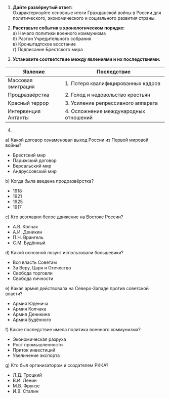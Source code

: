 1. **Дайте развёрнутый ответ:**  
Охарактеризуйте основные итоги Гражданской войны в России для политического, экономического и социального развития страны.

2. **Расставьте события в хронологическом порядке:**  
а) Начало политики военного коммунизма  
б) Разгон Учредительного собрания  
в) Кронштадтское восстание  
г) Подписание Брестского мира  

3. **Установите соответствие между явлениями и их последствиями:**

| Явление                      | Последствие                       |
|------------------------------|-----------------------------------|
| Массовая эмиграция           | 1. Потеря квалифицированных кадров|
| Продразвёрстка               | 2. Голод и недовольство крестьян  |
| Красный террор               | 3. Усиление репрессивного аппарата|
| Интервенция Антанты          | 4. Осложнение международных отношений|

4.  
a) Какой договор ознаменовал выход России из Первой мировой войны?  
- Брестский мир  
- Парижский договор  
- Версальский мир  
- Андруссовский мир  

b) Когда была введена продразвёрстка?  
- 1918  
- 1921  
- 1925  
- 1917  

c) Кто возглавил белое движение на Востоке России?  
- А.В. Колчак  
- А.И. Деникин  
- П.Н. Врангель  
- С.М. Будённый  

d) Какой основной лозунг использовали большевики?  
- Вся власть Советам  
- За Веру, Царя и Отечество  
- Свобода торговли  
- Свобода личности  

e) Какая армия действовала на Северо-Западе против советской власти?  
- Армия Юденича  
- Армия Колчака  
- Армия Деникина  
- Армия Будённого  

f) Какое последствие имела политика военного коммунизма?  
- Экономическая разруха  
- Рост промышленности  
- Приток инвестиций  
- Увеличение экспорта  

g) Кто был организатором и создателем РККА?  
- Л.Д. Троцкий  
- В.И. Ленин  
- М.В. Фрунзе  
- И.В. Сталин